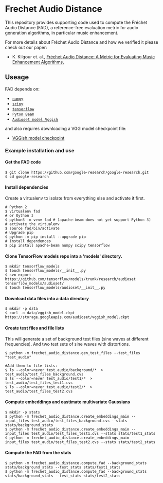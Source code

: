 # Frechet Audio Distance

This repository provides supporting code used to compute the Fréchet Audio Distance (FAD), a reference-free evaluation metric for audio generation algorithms, in particular music enhancement.

For more details about Fréchet Audio Distance and how we verified it please check out our paper:

* K. Kilgour et. al.,
  [Fréchet Audio Distance: A Metric for Evaluating Music Enhancement Algorithms](https://arxiv.org/abs/1812.08466),

## Useage

FAD depends on:

*   [`numpy`](http://www.numpy.org/)
*   [`scipy`](http://www.scipy.org/)
*   [`tensorflow`](http://www.tensorflow.org/)
*   [`Pyton Beam`](https://beam.apache.org/documentation/sdks/python/)
*   [`Audioset model Vggish`](https://github.com/tensorflow/models/tree/master/research/audioset)

and also requires downloading a VGG model checkpoint file:

*   [VGGish model checkpoint](https://storage.googleapis.com/audioset/vggish_model.ckpt)

### Example installation and use

#### Get the FAD code

```shell
$ git clone https://github.com/google-research/google-research.git
$ cd google-research
```

#### Install dependencies
Create a virtualenv to isolate from everything else and activate it first.

```shell
# Python 2
$ virtualenv fad
# or Oython 3
$ python3 -m venv fad # (apache-beam does not yet support Python 3)
# activate the virtualenv
$ source fad/bin/activate
# Upgrade pip
$ python -m pip install --upgrade pip
# Install dependences
$ pip install apache-beam numpy scipy tensorflow
```

#### Clone TensorFlow models repo into a 'models' directory.
```shell
$ mkdir tensorflow_models
$ touch tensorflow_models/__init__.py
$ svn export https://github.com/tensorflow/models/trunk/research/audioset tensorflow_models/audioset/
$ touch tensorflow_models/audioset/__init__.py
```

#### Download data files into a data directory
```shell
$ mkdir -p data
$ curl -o data/vggish_model.ckpt https://storage.googleapis.com/audioset/vggish_model.ckpt
```

#### Create test files and file lists
This will generate a set of background test files (sine waves at different frequencies).
And two test sets of sine waves with distortions.

```shell
$ python -m frechet_audio_distance.gen_test_files --test_files "test_audio"

#Add them to file lists:
$ ls --color=never test_audio/background/*  > test_audio/test_files_background.cvs
$ ls --color=never test_audio/test1/*  > test_audio/test_files_test1.cvs
$ ls --color=never test_audio/test2/*  > test_audio/test_files_test2.cvs
```

#### Compute embeddings and eastimate multivariate Gaussians
```shell
$ mkdir -p stats
$ python -m frechet_audio_distance.create_embeddings_main --input_files test_audio/test_files_background.cvs --stats stats/background_stats
$ python -m frechet_audio_distance.create_embeddings_main --input_files test_audio/test_files_test1.cvs --stats stats/test1_stats
$ python -m frechet_audio_distance.create_embeddings_main --input_files test_audio/test_files_test2.cvs --stats stats/test2_stats
```

#### Compute the FAD from the stats
```shell
$ python -m frechet_audio_distance.compute_fad --background_stats stats/background_stats --test_stats stats/test1_stats
$ python -m frechet_audio_distance.compute_fad --background_stats stats/background_stats --test_stats stats/test2_stats
```
